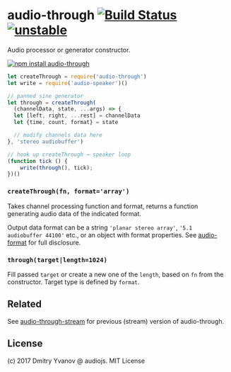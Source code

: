 # audio-through [![Build Status](https://travis-ci.org/audiojs/audio-through.svg?branch=master)](https://travis-ci.org/audiojs/audio-through) [![unstable](http://badges.github.io/stability-badges/dist/unstable.svg)](http://github.com/badges/stability-badges)

Audio processor or generator constructor.

[![npm install audio-through](https://nodei.co/npm/audio-through.png?mini=true)](https://npmjs.org/package/audio-through/)

```js
let createThrough = require('audio-through')
let write = require('audio-speaker')()

// panned sine generator
let through = createThrough(
  (channelData, state, ...args) => {
  let [left, right, ...rest] = channelData
  let {time, count, format} = state

  // modify channels data here
}, 'stereo audiobuffer')

// hook up createThrough → speaker loop
(function tick () {
	write(through(), tick);
})()
```

### `createThrough(fn, format='array')`

Takes channel processing function and format, returns a function generating audio data of the indicated format.

Output data format can be a string `'planar stereo array'`, `'5.1 audiobuffer 44100'` etc., or an object with format properties. See [audio-format](https://github.com/audiojs/audio-format) for full disclosure.

### `through(target|length=1024)`

Fill passed `target` or create a new one of the `length`, based on `fn` from the constructor. Target type is defined by `format`.

## Related

See [audio-through-stream](https://github.com/audiojs/audio-through-stream) for previous (stream) version of audio-through.

## License

(c) 2017 Dmitry Yvanov @ audiojs. MIT License
